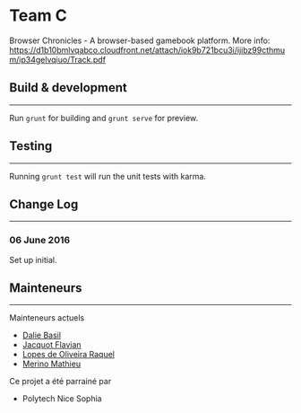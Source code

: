 # Team C

Browser Chronicles - A browser-based gamebook platform. More info: https://d1b10bmlvqabco.cloudfront.net/attach/iok9b721bcu3i/ijibz99cthmum/ip34gelvqiuo/Track.pdf

## Build & development ##
--------------------------

Run `grunt` for building and `grunt serve` for preview.

## Testing ##
--------------

Running `grunt test` will run the unit tests with karma.

## Change Log ##
--------------

### 06 June 2016 ### 

Set up initial.

## Mainteneurs ##
------------------

Mainteneurs actuels

* [Dalie Basil](mailto:dalie.basil@gmail.com)
* [Jacquot Flavian](mailto:flavian.jacquot@gmail.com)
* [Lopes de Oliveira Raquel](mailto:oliveira.raquel.lopes@gmail.com)
* [Merino Mathieu](mailto:mathieu.merino@outlook.com)

Ce projet a été parrainé par

 * Polytech Nice Sophia
